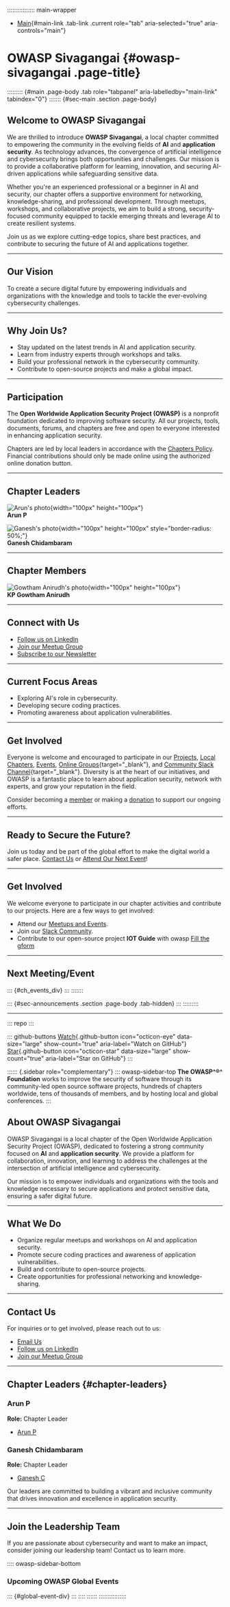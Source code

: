 :::::::::::::::: main-wrapper
- [Main](#div-main){#main-link .tab-link .current role="tab"
  aria-selected="true" aria-controls="main"}

# OWASP Sivagangai {#owasp-sivagangai .page-title}

::::::::: {#main .page-body .tab role="tabpanel" aria-labelledby="main-link" tabindex="0"}
::::::: {#sec-main .section .page-body}
## Welcome to OWASP Sivagangai

We are thrilled to introduce **OWASP Sivagangai**, a local chapter
committed to empowering the community in the evolving fields of **AI**
and **application security**. As technology advances, the convergence of
artificial intelligence and cybersecurity brings both opportunities and
challenges. Our mission is to provide a collaborative platform for
learning, innovation, and securing AI-driven applications while
safeguarding sensitive data.

Whether you're an experienced professional or a beginner in AI and
security, our chapter offers a supportive environment for networking,
knowledge-sharing, and professional development. Through meetups,
workshops, and collaborative projects, we aim to build a strong,
security-focused community equipped to tackle emerging threats and
leverage AI to create resilient systems.

Join us as we explore cutting-edge topics, share best practices, and
contribute to securing the future of AI and applications together.

------------------------------------------------------------------------

## Our Vision

To create a secure digital future by empowering individuals and
organizations with the knowledge and tools to tackle the ever-evolving
cybersecurity challenges.

------------------------------------------------------------------------

## Why Join Us?

- Stay updated on the latest trends in AI and application security.
- Learn from industry experts through workshops and talks.
- Build your professional network in the cybersecurity community.
- Contribute to open-source projects and make a global impact.

------------------------------------------------------------------------

## Participation

The **Open Worldwide Application Security Project (OWASP)** is a
nonprofit foundation dedicated to improving software security. All our
projects, tools, documents, forums, and chapters are free and open to
everyone interested in enhancing application security.

Chapters are led by local leaders in accordance with the [Chapters
Policy](../www-policy/operational/chapters-2.html). Financial
contributions should only be made online using the authorized online
donation button.

------------------------------------------------------------------------

## Chapter Leaders

<div>

![Arun\'s photo](assets/images/arun.png){width="100px" height="100px"}\
**Arun P**

</div>

<div>

![Ganesh\'s photo](assets/images/ganesh.jpg){width="100px"
height="100px" style="border-radius: 50%;"}\
**Ganesh Chidambaram**

</div>

------------------------------------------------------------------------

## Chapter Members

<div>

![Gowtham Anirudh\'s photo](assets/images/anirudh.jpg){width="100px"
height="100px"}\
**KP Gowtham Anirudh**

</div>

------------------------------------------------------------------------

## Connect with Us

- [Follow us on LinkedIn](#)
- [Join our Meetup Group](#)
- [Subscribe to our Newsletter](#)

------------------------------------------------------------------------

## Current Focus Areas

- Exploring AI's role in cybersecurity.
- Developing secure coding practices.
- Promoting awareness about application vulnerabilities.

------------------------------------------------------------------------

## Get Involved

Everyone is welcome and encouraged to participate in our
[Projects](https://bit.ly/42LNjA4), [Local
Chapters](../chapters/index.html), [Events](../events/index.html),
[Online
Groups](https://groups.google.com/a/owasp.com/){target="_blank"}, and
[Community Slack Channel](https://owasp.slack.com/){target="_blank"}.
Diversity is at the heart of our initiatives, and OWASP is a fantastic
place to learn about application security, network with experts, and
grow your reputation in the field.

Consider becoming a [member](../membership/index.html) or making a
[donation](../donate/index.html) to support our ongoing efforts.

------------------------------------------------------------------------

## Ready to Secure the Future?

Join us today and be part of the global effort to make the digital world
a safer place. [Contact Us](#) or [Attend Our Next Event](#)!

------------------------------------------------------------------------

## Get Involved

We welcome everyone to participate in our chapter activities and
contribute to our projects. Here are a few ways to get involved:

- Attend our [Meetups and Events](#).
- Join our [Slack Community](https://owasp.slack.com/).
- Contribute to our open-source project **IOT Guide** with owasp [Fill
  the gform](https://forms.gle/88xUTQt7eQi7MeCb9)

------------------------------------------------------------------------

## Next Meeting/Event

::: {#ch_events_div}
:::
:::::::

::: {#sec-announcements .section .page-body .tab-hidden}
:::
:::::::::

------------------------------------------------------------------------

::: repo
:::

::: github-buttons
[Watch](https://github.com/owasp/www-chapter-sivagangai/subscription){.github-button
icon="octicon-eye" data-size="large" show-count="true"
aria-label="Watch on GitHub"}
[Star](https://github.com/owasp/www-chapter-sivagangai){.github-button
icon="octicon-star" data-size="large" show-count="true"
aria-label="Star on GitHub"}
:::

:::::: {.sidebar role="complementary"}
::: owasp-sidebar-top
**The OWASP^®^ Foundation** works to improve the security of software
through its community-led open source software projects, hundreds of
chapters worldwide, tens of thousands of members, and by hosting local
and global conferences.
:::

## About OWASP Sivagangai

OWASP Sivagangai is a local chapter of the Open Worldwide Application
Security Project (OWASP), dedicated to fostering a strong community
focused on **AI** and **application security**. We provide a platform
for collaboration, innovation, and learning to address the challenges at
the intersection of artificial intelligence and cybersecurity.

Our mission is to empower individuals and organizations with the tools
and knowledge necessary to secure applications and protect sensitive
data, ensuring a safer digital future.

------------------------------------------------------------------------

## What We Do

- Organize regular meetups and workshops on AI and application security.
- Promote secure coding practices and awareness of application
  vulnerabilities.
- Build and contribute to open-source projects.
- Create opportunities for professional networking and
  knowledge-sharing.

------------------------------------------------------------------------

## Contact Us

For inquiries or to get involved, please reach out to us:

- [Email
  Us](../cdn-cgi/l/email-protection.html#ec8d9e9982c29cac839b8d9f9cc2839e8b)
- [Follow us on LinkedIn](#)
- [Join our Meetup Group](#)

------------------------------------------------------------------------

## Chapter Leaders {#chapter-leaders}

### Arun P

**Role:** Chapter Leader

- [Arun
  P](../cdn-cgi/l/email-protection.html#422330372c6c32022d352331326c2d3025)

### Ganesh Chidambaram

**Role:** Chapter Leader

- [Ganesh
  C](../cdn-cgi/l/email-protection.html#c6a1a7a8a3b5aee8a586a9b1a7b5b6e8a9b4a1)

Our leaders are committed to building a vibrant and inclusive community
that drives innovation and excellence in application security.

------------------------------------------------------------------------

## Join the Leadership Team

If you are passionate about cybersecurity and want to make an impact,
consider joining our leadership team! Contact us to learn more.

:::: owasp-sidebar-bottom
### Upcoming OWASP Global Events

::: {#global-event-div}
:::
::::
::::::
::::::::::::::::
